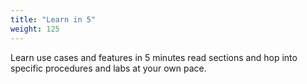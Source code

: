 ```yaml
---
title: "Learn in 5"
weight: 125
---
```


Learn use cases and features in 5 minutes read sections and hop into specific procedures and labs at your own pace.

